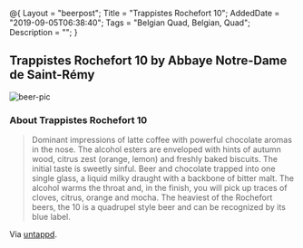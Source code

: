 @{
 Layout = "beerpost";
 Title = "Trappistes Rochefort 10";
 AddedDate = "2019-09-05T06:38:40";
 Tags = "Belgian Quad, Belgian, Quad";
 Description = "";
 }
 

## Trappistes Rochefort 10 by Abbaye Notre-Dame de Saint-Rémy

![beer-pic]

### About Trappistes Rochefort 10

> Dominant impressions of latte coffee with powerful chocolate aromas in the nose. The alcohol esters are enveloped with hints of autumn wood, citrus zest (orange, lemon) and freshly baked biscuits. The initial taste is sweetly sinful. Beer and chocolate trapped into one single glass, a liquid milky draught with a backbone of bitter malt. The alcohol warms the throat and, in the finish, you will pick up traces of cloves, citrus, orange and mocha.
> The heaviest of the Rochefort beers, the 10 is a quadrupel style beer and can be recognized by its blue label.

Via [untappd][untappd-url].

[untappd-url]: <https://untappd.com//b/abbaye-notre-dame-de-saint-remy-trappistes-rochefort-10/6766>
[beer-pic]: https://jasonpowley.com/assets/img/2019-09-05-trappistes-rochefort-10.jpeg "Trappistes Rochefort 10 by Abbaye Notre-Dame de Saint-Rémy"
